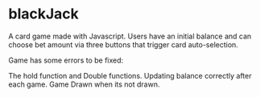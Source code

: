 # blackJack
A card game made with Javascript. Users have an initial balance and can choose bet amount via three buttons that trigger card auto-selection.

Game has some errors to be fixed:

The hold function and Double functions.
Updating balance correctly after each game.
Game Drawn when its not drawn.
